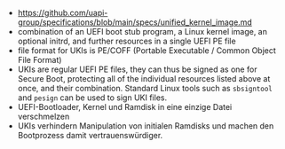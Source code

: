
- https://github.com/uapi-group/specifications/blob/main/specs/unified_kernel_image.md
- combination of an UEFI boot stub program, a Linux kernel image, an optional initrd, and further resources in a single UEFI PE file
- file format for UKIs is PE/COFF (Portable Executable / Common Object File Format)
- UKIs are regular UEFI PE files, they can thus be signed as one for Secure Boot, protecting all of the individual resources listed above at once, and their combination. Standard Linux tools such as `sbsigntool` and `pesign` can be used to sign UKI files. 
- UEFI-Bootloader, Kernel und Ramdisk in eine einzige Datei verschmelzen
- UKIs verhindern Manipulation von initialen Ramdisks und machen den Bootprozess damit vertrauenswürdiger.